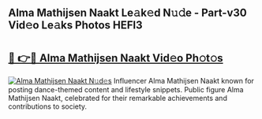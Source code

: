 ## Alma Mathijsen Naakt Le𝚊k𝚎d N𝚞𝚍e - Part-v30 Vid𝚎o Le𝚊ks Photos HEFl3

# <h2><a href="http://fba5n93.evod.top/?m=Alma+Mathijsen+Naakt">🔗 👉🔴 Alma Mathijsen Naakt Vid𝚎o Ph𝚘t𝚘s</a></h2>

[![Alma Mathijsen Naakt N𝚞d𝚎s](https://i.imgur.com/8V9OHl7.gif)](http://fba5n93.evod.top/?m=Alma+Mathijsen+Naakt)
Influencer Alma Mathijsen Naakt known for posting dance-themed content and lifestyle snippets. Public figure Alma Mathijsen Naakt, celebrated for their remarkable achievements and contributions to society. 

